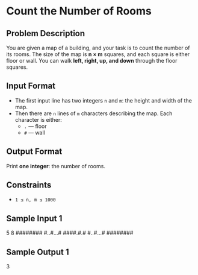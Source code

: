 # Count the Number of Rooms

## Problem Description
You are given a map of a building, and your task is to count the number of its rooms. The size of the map is **n × m** squares, and each square is either floor or wall. You can walk **left, right, up, and down** through the floor squares.

## Input Format
- The first input line has two integers `n` and `m`: the height and width of the map.  
- Then there are `n` lines of `m` characters describing the map. Each character is either:
  - `.` — floor
  - `#` — wall

## Output Format
Print **one integer**: the number of rooms.

## Constraints
- `1 ≤ n, m ≤ 1000`

## Sample Input 1

5 8
########
#..#…#
####.#.#
#..#…#
########

## Sample Output 1

3